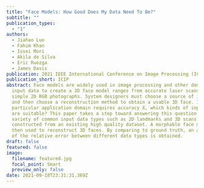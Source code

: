 ```yaml
---
title: "Face Models: How Good Does My Data Need To Be?"
subtitle: ""
publication_types:
  - "1"
authors:
  - Jiahao Luo
  - Fahim Khan
  - Issei Mori
  - Akila de Silva
  - Eric Ruezga
  - James Davis
publication: 2021 IEEE International Conference on Image Processing (ICIP)
publication_short: ICIP
abstract: Face models are widely used in image processing and other domains. The
  input data to create a 3D face model ranges from accurate laser scans to
  simple 2D RGB photographs. System designers must choose a source of input data
  and then choose a reconstruction method to obtain a usable 3D face. If a
  particular application domain requires accuracy X, which kinds of input data
  are suitable? This paper takes a step toward answering this question. A
  variety of common input data types such as 2D landmarks and 3D scans are
  constructed from an existing high quality dataset. A morphable face model is
  then used to reconstruct 3D faces. By comparing to ground truth, an analysis
  of the relative error between different data types is obtained.
draft: false
featured: false
image:
  filename: featured.jpg
  focal_point: Smart
  preview_only: false
date: 2021-09-18T23:31:31.369Z
---
```

